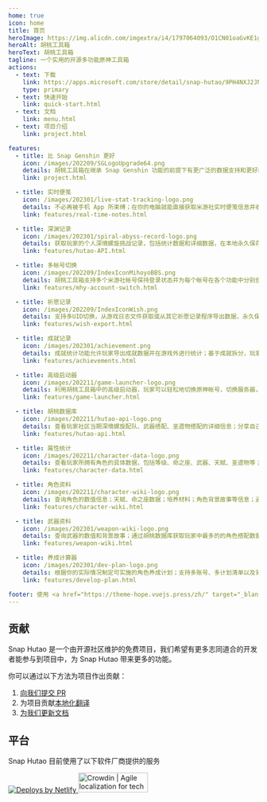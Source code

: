 ```yaml
---
home: true
icon: home
title: 首页
heroImage: https://img.alicdn.com/imgextra/i4/1797064093/O1CN01oaGvKE1g6dut0pICS_!!1797064093.png_.webp
heroAlt: 胡桃工具箱
heroText: 胡桃工具箱
tagline: 一个实用的开源多功能原神工具箱
actions:
  - text: 下载
    link: https://apps.microsoft.com/store/detail/snap-hutao/9PH4NXJ2JN52
    type: primary
  - text: 快速开始
    link: quick-start.html
  - text: 文档
    link: menu.html
  - text: 项目介绍
    link: project.html

features:
  - title: 比 Snap Genshin 更好
    icon: /images/202209/SGLogoUpgrade64.png
    details: 胡桃工具箱在继承 Snap Genshin 功能的前提下有更广泛的数据支持和更好的客户端性能表现
    link: project.html

  - title: 实时便笺
    icon: /images/202301/live-stat-tracking-logo.png
    details: 不必再被手机 App 所束缚；在你的电脑就能直接获取米游社实时便笺信息并收到 Windows 原生通知提示
    link: features/real-time-notes.html

  - title: 深渊记录
    icon: /images/202301/spiral-abyss-record-logo.png
    details: 获取玩家的个人深境螺旋挑战记录，包括统计数据和详细数据，在本地永久保存往期深境螺旋挑战记录
    link: features/hutao-API.html

  - title: 多帐号切换
    icon: /images/202209/IndexIconMihoyoBBS.png
    details: 胡桃工具箱支持多个米游社帐号保持登录状态并为每个帐号在各个功能中分别创建档案，玩家可以轻松管理他们的多个帐号
    link: features/mhy-account-switch.html

  - title: 祈愿记录
    icon: /images/202209/IndexIconWish.png
    details: 支持多UID切换，从游戏日志文件获取或从其它祈愿记录程序导出数据，永久保留玩家的祈愿记录
    link: features/wish-export.html

  - title: 成就记录
    icon: /images/202301/achievement.png
    details: 成就统计功能允许玩家导出成就数据并在游戏外进行统计；基于成就拆分，玩家可以对隐藏成就的阶段性目标进行管理
    link: features/achievements.html

  - title: 高级启动器
    icon: /images/202211/game-launcher-logo.png
    details: 利用胡桃工具箱中的高级启动器，玩家可以轻松地切换原神帐号，切换服务器，修改游戏窗口设置并进一步探索更多高级功能
    link: features/game-launcher.html

  - title: 胡桃数据库
    icon: /images/202211/hutao-api-logo.png
    details: 查看玩家社区当期深境螺旋配队、武器搭配、圣遗物搭配的详细信息；分享自己的深境螺旋阵容配置
    link: features/hutao-api.html

  - title: 属性统计
    icon: /images/202211/character-data-logo.png
    details: 查看玩家所拥有角色的具体数据，包括等级、命之座、武器、天赋、圣遗物等；自动计算圣遗物评分和双爆评分
    link: features/character-data.html

  - title: 角色资料
    icon: /images/202211/character-wiki-logo.png
    details: 查询角色的数值信息；天赋、命之座数据；培养材料；角色背景故事等信息；通过胡桃数据库获取玩家中最多的武器和圣遗物搭配方案
    link: features/character-wiki.html

  - title: 武器资料
    icon: /images/202301/weapon-wiki-logo.png
    details: 查询武器的数值和背景故事；通过胡桃数据库获取玩家中最多的的角色搭配数据
    link: features/weapon-wiki.html

  - title: 养成计算器
    icon: /images/202301/dev-plan-logo.png
    details: 根据你的实际情况制定可实施的角色养成计划；支持多账号、多计划清单以及背包物品记录
    link: features/develop-plan.html

footer: 使用 <a href="https://theme-hope.vuejs.press/zh/" target="_blank">VuePress Theme Hope</a> 主题构建 | 用开源社区力量为原神 PC 端玩家带来最好的游戏体验
---
```


## 贡献

Snap Hutao 是一个由开源社区维护的免费项目，我们希望有更多志同道合的开发者能参与到项目中，为 Snap Hutao 带来更多的功能。

你可以通过以下方法为项目作出贡献：

1. [向我们提交 PR](https://github.com/DGP-Studio/Snap.Hutao/pulls)
2. 为项目贡献[本地化翻译](i18n.md)
3. [为我们更新文档](https://github.com/DGP-Studio/Snap.Hutao.Docs)

<!-- @include: star-request.md -->

## 平台

Snap Hutao 目前使用了以下软件厂商提供的服务

<a href="https://www.netlify.com">
  <img src="https://www.netlify.com/v3/img/components/netlify-light.svg" alt="Deploys by Netlify" />
</a>
<a href="https://crowdin.com/?utm_source=badge&utm_medium=referral&utm_campaign=badge-add-on" rel="nofollow">
  <img style="width:140px;height:40px" src="https://badges.crowdin.net/badge/light/crowdin-on-dark.png" srcset="https://badges.crowdin.net/badge/light/crowdin-on-dark.png 1x,https://badges.crowdin.net/badge/light/crowdin-on-dark@2x.png 2x" alt="Crowdin | Agile localization for tech companies" />
</a>
